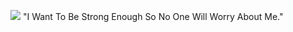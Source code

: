 ![](https://64.media.tumblr.com/6786b7f44e767019bca053363f50a783/0b67cbac88fe290e-c9/s1280x1920/f5411d6c9c4c6836575c59da5710c4c7b0787032.pnj)
"I Want To Be Strong Enough So No One Will Worry About Me."
